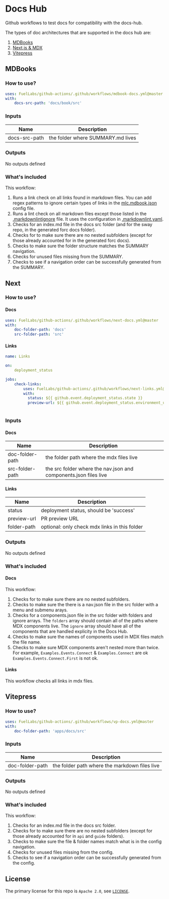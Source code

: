 # Docs Hub

Github workflows to test docs for compatibility with the docs-hub.

The types of doc architectures that are supported in the docs hub are:

1. [MDBooks](#mdbooks)
2. [Next.js & MDX](#next)
3. [Vitepress](#vitepress)

## MDBooks

### How to use?

```yml
uses: FuelLabs/github-actions/.github/workflows/mdbook-docs.yml@master
with:
    docs-src-path: 'docs/book/src'
```

### Inputs

| Name         | Description  |
| ------------ | ------------ |
| docs-src-path | the folder where SUMMARY.md lives |

### Outputs

No outputs defined

### What's included

This workflow:

1. Runs a link check on all links found in markdown files. You can add regex patterns to ignore certain types of links in the [mlc.mdbook.json](mlc.mdbook.json) config file.
2. Runs a lint check on all markdown files except those listed in the [.markdownlintignore](.markdownlintignore) file. It uses the configuration in [.markdownlint.yaml](.markdownlint.yaml).
3. Checks for an index.md file in the docs src folder (and for the sway repo, in the generated forc docs folder). 
4. Checks for to make sure there are no nested subfolders (except for those already accounted for in the generated forc docs).
5. Checks to make sure the folder structure matches the SUMMARY navigation.
6. Checks for unused files missing from the SUMMARY.
7. Checks to see if a navigation order can be successfully generated from the SUMMARY. 

## Next

### How to use?

#### Docs

```yml
uses: FuelLabs/github-actions/.github/workflows/next-docs.yml@master
with:
    doc-folder-path: 'docs'
    src-folder-path: 'src'
```

#### Links

```yml
name: Links

on:
    deployment_status

jobs:
    check-links:
        uses: FuelLabs/github-actions/.github/workflows/next-links.yml@master
        with:
          status: ${{ github.event.deployment_status.state }}
          preview-url: ${{ github.event.deployment_status.environment_url }}
    

```

### Inputs

#### Docs

| Name         | Description  |
| ------------ | ------------ |
| doc-folder-path | the folder path where the mdx files live |
| src-folder-path | the src folder where the nav.json and components.json files live |

#### Links

| Name         | Description  |
| ------------ | ------------ |
| status | deployment status, should be 'success' |
| preview-url | PR preview URL |
| folder-path | optional: only check mdx links in this folder |

### Outputs

No outputs defined

### What's included

#### Docs

This workflow:

1. Checks for to make sure there are no nested subfolders.
2. Checks to make sure the there is a nav.json file in the src folder with a menu and submenu arays.
3. Checks for a components.json file in the src folder with folders and ignore arrays. The `folders` array should contain all of the paths where MDX components live. The `ignore` array should have all of the components that are handled explicity in the Docs Hub.
4. Checks to make sure the names of components used in MDX files match the file name.
5. Checks to make sure MDX components aren't nested more than twice. For example, `Examples.Events.Connect` & `Examples.Connect` are ok
`Examples.Events.Connect.First` is not ok.

#### Links

This workflow checks all links in mdx files.

## Vitepress

### How to use?

```yml
uses: FuelLabs/github-actions/.github/workflows/vp-docs.yml@master
with:
    doc-folder-path: 'apps/docs/src'
```

### Inputs

| Name         | Description  |
| ------------ | ------------ |
| doc-folder-path | the folder path where the markdown files live |

### Outputs

No outputs defined

### What's included

This workflow:

1. Checks for an index.md file in the docs src folder. 
4. Checks for to make sure there are no nested subfolders (except for those already accounted for in `api` and `guide` folders).
5. Checks to make sure the file & folder names match what is in the config navigation.
6. Checks for unused files missing from the config.
7. Checks to see if a navigation order can be successfully generated from the config.

## License

The primary license for this repo is `Apache 2.0`, see [`LICENSE`](../LICENSE.md).